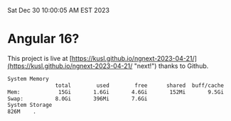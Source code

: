 Sat Dec 30 10:00:05 AM EST 2023

# Angular 16?


This project is live at [https://kusl.github.io/ngnext-2023-04-21/](https://kusl.github.io/ngnext-2023-04-21/ "next!") thanks to Github.

```bash
System Memory
               total        used        free      shared  buff/cache   available
Mem:            15Gi       1.6Gi       4.6Gi       152Mi       9.5Gi        13Gi
Swap:          8.0Gi       396Mi       7.6Gi
System Storage
826M	.
```
```bash
